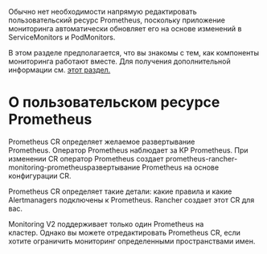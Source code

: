 Обычно нет необходимости напрямую редактировать пользовательский ресурс Prometheus, поскольку приложение мониторинга автоматически обновляет его на основе изменений в ServiceMonitors и PodMonitors.

В этом разделе предполагается, что вы знакомы с тем, как компоненты мониторинга работают вместе. Для получения дополнительной информации см. [этот раздел.](https://github.com/rancher/docs/blob/master/content/rancher/v2.6/en/monitoring-alerting/how-monitoring-works) 

# О пользовательском ресурсе Prometheus
Prometheus CR определяет желаемое развертывание Prometheus. Оператор Prometheus наблюдает за КР Prometheus. При изменении CR оператор Prometheus создает prometheus-rancher-monitoring-prometheusразвертывание Prometheus на основе конфигурации CR.

Prometheus CR определяет такие детали: какие правила и какие Alertmanagers подключены к Prometheus. Rancher создает этот CR для вас.

Monitoring V2 поддерживает только один Prometheus на кластер. Однако вы можете отредактировать Prometheus CR, если хотите ограничить мониторинг определенными пространствами имен.
